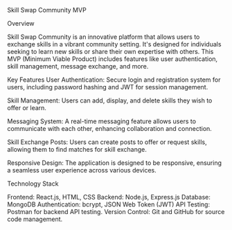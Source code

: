 Skill Swap Community MVP

Overview

Skill Swap Community is an innovative platform that allows users to exchange skills in a vibrant community setting. It's designed for individuals seeking to learn new skills or share their own expertise with others. This MVP (Minimum Viable Product) includes features like user authentication, skill management, message exchange, and more.

Key Features
User Authentication: Secure login and registration system for users, including password hashing and JWT for session management.

Skill Management: Users can add, display, and delete skills they wish to offer or learn.

Messaging System: A real-time messaging feature allows users to communicate with each other, enhancing collaboration and connection.

Skill Exchange Posts: Users can create posts to offer or request skills, allowing them to find matches for skill exchange.

Responsive Design: The application is designed to be responsive, ensuring a seamless user experience across various devices.

Technology Stack

Frontend: React.js, HTML, CSS
Backend: Node.js, Express.js
Database: MongoDB
Authentication: bcrypt, JSON Web Token (JWT)
API Testing: Postman for backend API testing.
Version Control: Git and GitHub for source code management.

